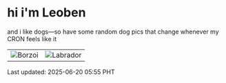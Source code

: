 # hi i'm Leoben

and i like dogs—so have some random dog pics that change whenever my CRON feels like it

|  |  |
|--------|----------|
| ![Borzoi](https://random-dog-vercel.vercel.app/api/random-borzoi?v=1750370126) | ![Labrador](https://random-dog-vercel.vercel.app/api/random-labrador?v=1750370126) |

Last updated: 2025-06-20 05:55 PHT

